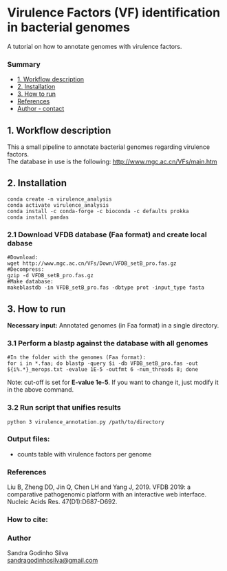 # Virulence Factors (VF) identification in bacterial genomes
A tutorial on how to annotate genomes with virulence factors.

### Summary
* [1. Workflow description](#tool)
* [2. Installation](#installation)
* [3. How to run](#run)
* [References](#references)
* [Author - contact](#author---contact)

## 1. <a name="tool"></a>Workflow description
This a small pipeline to annotate bacterial genomes regarding virulence factors. \
The database in use is the following: http://www.mgc.ac.cn/VFs/main.htm


## 2. <a name="installation"></a>Installation
```
conda create -n virulence_analysis
conda activate virulence_analysis
conda install -c conda-forge -c bioconda -c defaults prokka
conda install pandas 
```
### 2.1 Download VFDB database (Faa format) and create local dabase
```
#Download:
wget http://www.mgc.ac.cn/VFs/Down/VFDB_setB_pro.fas.gz
#Decompress:
gzip -d VFDB_setB_pro.fas.gz
#Make database:
makeblastdb -in VFDB_setB_pro.fas -dbtype prot -input_type fasta
```

## 3. <a name="run"></a>How to run
**Necessary input:** 
Annotated genomes (in Faa format) in a single directory.

### 3.1 Perform a blastp against the database with all genomes
```
#In the folder with the genomes (Faa format):
for i in *.faa; do blastp -query $i -db VFDB_setB_pro.fas -out ${i%.*}_merops.txt -evalue 1E-5 -outfmt 6 -num_threads 8; done
```
Note: cut-off is set for **E-value 1e-5**. If you want to change it, just modify it in the above command.

### 3.2 Run script that unifies results
```
python 3 virulence_annotation.py /path/to/directory
```

### Output files:
- counts table with virulence factors per genome

### <a name="references"></a>References
Liu B, Zheng DD, Jin Q, Chen LH and Yang J, 2019. VFDB 2019: a comparative pathogenomic platform with an interactive web interface. Nucleic Acids Res. 47(D1):D687-D692.

### <a name="author---contact"></a>How to cite:

### Author
Sandra Godinho Silva \
sandragodinhosilva@gmail.com
